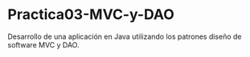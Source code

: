 # Practica03-MVC-y-DAO
Desarrollo de una aplicación en Java utilizando los patrones diseño de software MVC y DAO.
